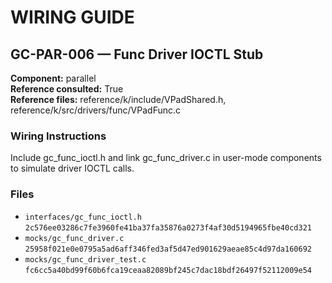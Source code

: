 # WIRING GUIDE

## GC-PAR-006 — Func Driver IOCTL Stub

**Component:** parallel  
**Reference consulted:** True  
**Reference files:** reference/k/include/VPadShared.h, reference/k/src/drivers/func/VPadFunc.c  
### Wiring Instructions

Include gc_func_ioctl.h and link gc_func_driver.c in user-mode components to simulate driver IOCTL calls.

### Files

- `interfaces/gc_func_ioctl.h`  `2c576ee03286c7fe3960fe41ba37fa35876a0273f4af30d5194965fbe40cd321`
- `mocks/gc_func_driver.c`  `25958f021e0e0795a5ad6aff346fed3af5d47ed901629aeae85c4d97da160692`
- `mocks/gc_func_driver_test.c`  `fc6cc5a40bd99f60b6fca19ceaa82089bf245c7dac18bdf26497f52112009e54`
